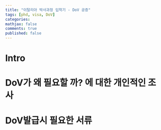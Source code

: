 ```yaml
---
title: "이탈리아 박사과정 입학기 - DoV 공증"
tags: [phd, visa, DoV]
categories:
mathjax: false
comments: true
published: false
---
```


# Intro

# DoV가 왜 필요할 까? 에 대한 개인적인 조사

# DoV발급시 필요한 서류
